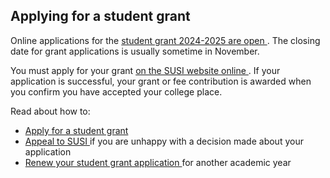##  Applying for a student grant

Online applications for the [ student grant 2024-2025 are open
](https://www.susi.ie/how-to-apply/) . The closing date for grant applications
is usually sometime in November.

You must apply for your grant [ on the SUSI website online
](https://www.grantsonline.ie/auth/esr.elogin) . If your application is
successful, your grant or fee contribution is awarded when you confirm you
have accepted your college place.

Read about how to:

  * [ Apply for a student grant ](https://www.citizensinformation.ie/en/education/third-level-education/fees-and-supports-for-third-level-education/student-grant-scheme/#4d7e38)
  * [ Appeal to SUSI ](https://www.citizensinformation.ie/en/education/third-level-education/fees-and-supports-for-third-level-education/student-grant-scheme/#cc08ae) if you are unhappy with a decision made about your application 
  * [ Renew your student grant application ](https://www.susi.ie/renewal-applications/) for another academic year 
